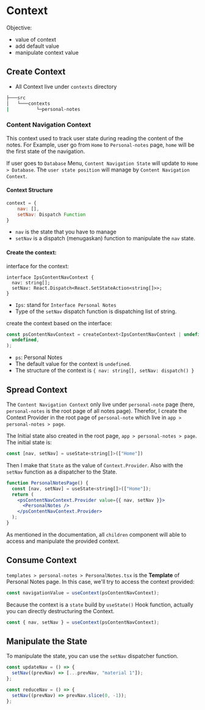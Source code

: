# Context

Objective:

- value of context
- add default value
- manipulate context value

## Create Context

- All Context live under `contexts` directory

```bash
├───src
│   └───contexts
|          └─personal-notes
```

### Content Navigation Context

This context used to track user state during reading the content of the notes.
For Example, user go from `Home` to `Personal-notes` page, `home` will be the
first state of the navigation.

If user goes to `Database` Menu, `Content Navigation State` will update to
`Home > Database`. The `user state position` will manage by
`Content Navigation Context`.

#### Context Structure

```jsx
context = {
    nav: [],
    setNav: Dispatch Function
}
```

- `nav` is the state that you have to manage
- `setNav` is a dispatch (menugaskan) function to manipulate the `nav` state.

#### Create the context:

interface for the context:

```tsx
interface IpsContentNavContext {
  nav: string[];
  setNav: React.Dispatch<React.SetStateAction<string[]>>;
}
```

- `Ips`: stand for `Interface Personal Notes`
- Type of the `setNav` dispatch function is dispatching list of string.

create the context based on the interface:

```jsx
const psContentNavContext = createContext<IpsContentNavContext | undefined>(
  undefined,
);
```
- `ps`: Personal Notes
- The default value for the context is `undefined`.
- The structure of the context is `{ nav: string[], setNav: dispatch() }`

## Spread Context

The `Content Navigation Context` only live under `personal-note` page (here,
`personal-notes` is the root page of all notes page). Therefor,
I create the Context Provider in the root page of `personal-note` which live in
`app > personal-notes > page`.

The Initial state also created in the root page, `app > personal-notes > page`.
The initial state is:

```jsx
const [nav, setNav] = useState<string[]>(["Home"])
```

Then I make that `State` as the value of `Context.Provider`. Also with the
`setNav` function as a dispatcher to the State.

```jsx
function PersonalNotesPage() {
  const [nav, setNav] = useState<string[]>(["Home"]);
  return (
    <psContentNavContext.Provider value={{ nav, setNav }}>
      <PersonalNotes />
    </psContentNavContext.Provider>
  );
}
```

As mentioned in the documentation, all `children` component will able to access
and manipulate the provided context.

## Consume Context

`templates > personal-notes > PersonalNotes.tsx` is the **Template** of Personal
Notes page. In this case, we'll try to access the context provided:

```jsx
const navigationValue = useContext(psContentNavContext);
```

Because the context is a `state` build by `useState()` Hook function, actually
you can directly destructuring the Context.

```jsx
const { nav, setNav } = useContext(psContentNavContext);
```

## Manipulate the State

To manipulate the state, you can use the `setNav` dispatcher function.

```jsx
const updateNav = () => {
  setNav((prevNav) => [...prevNav, "material 1"]);
};

const reduceNav = () => {
  setNav((prevNav) => prevNav.slice(0, -1));
};
```
